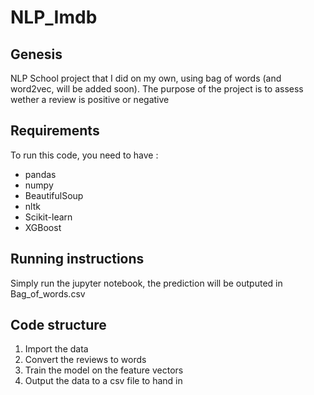 # NLP_Imdb

## Genesis

NLP School project that I did on my own, using bag of words (and word2vec, will be added soon). The purpose of the project is to assess wether a review is positive or negative

## Requirements

To run this code, you need to have :

* pandas
* numpy
* BeautifulSoup
* nltk
* Scikit-learn
* XGBoost


## Running instructions

Simply run the jupyter notebook, the prediction will be outputed in Bag_of_words.csv

## Code structure
1. Import the data
2. Convert the reviews to words
3. Train the model on the feature vectors
4. Output the data to a csv file to hand in
